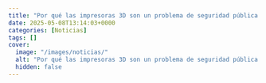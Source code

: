 ```yaml
---
title: "Por qué las impresoras 3D son un problema de seguridad pública en Brasil"
date: 2025-05-08T13:14:03+0000
categories: [Noticias]
tags: []
cover:
  image: "/images/noticias/"
  alt: "Por qué las impresoras 3D son un problema de seguridad pública en Brasil"
  hidden: false
---
```



